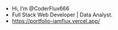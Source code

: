- Hi, I’m @CoderFlux666
- Full Stack Web Developer | Data Analyst.
- https://portfolio-iamflux.vercel.app/ 

<!---
CoderFlux666/CoderFlux666 is a ✨ special ✨ repository because its `README.md` (this file) appears on your GitHub profile.
You can click the Preview link to take a look at your changes.
--->
